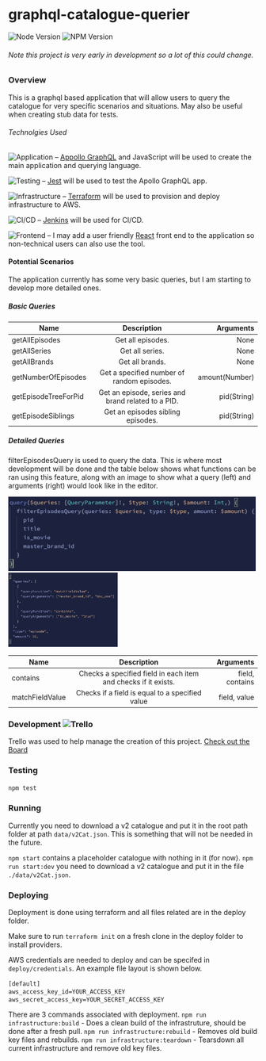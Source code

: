 # graphql-catalogue-querier

![Node Version](https://img.shields.io/badge/node-v16.13.2-blue?logo=Node.js)
![NPM Version](https://img.shields.io/badge/npm-v8.1.2-blue?logo=npm)

###### Note this project is very early in development so a lot of this could change.

### Overview
This is a graphql based application that will allow users to query the catalogue for very specific scenarios and situations.
May also be useful when creating stub data for tests.

###### Technolgies Used
![Application](https://img.shields.io/badge/app-in%20dev-green?logo=Apollo%20GraphQL)
&ndash; [Appollo GraphQL](https://www.apollographql.com/) and JavaScript will be used to create the main application and querying language.

![Testing](https://img.shields.io/badge/testing-in%20dev-green?logo=Jest)
&ndash; [Jest](https://jestjs.io/) will be used to test the Apollo GraphQL app.

![Infrastructure](https://img.shields.io/badge/infrastructure-soon-orange?logo=Terraform)
&ndash; [Terraform](https://www.terraform.io/) will be used to provision and deploy infrastructure to AWS.

![CI/CD](https://img.shields.io/badge/deployment-soon-orange?logo=Jenkins)
&ndash; [Jenkins](https://www.jenkins.io/) will be used for CI/CD.

![Frontend](https://img.shields.io/badge/frontend-planned-inactive?logo=React)
&ndash; I may add a user friendly [React](https://reactjs.org/) front end to the application so non-technical users can also use the tool.

#### Potential Scenarios
The application currently has some very basic queries, but I am starting to develop more detailed ones.

##### Basic Queries

| Name   |      Description      |  Arguments |
|--------|:---------------------:|-----------:|
| getAllEpisodes | Get all episodes. | None |
| getAllSeries | Get all series. | None |
| getAllBrands | Get all brands. | None |
| getNumberOfEpisodes | Get a specified number of random episodes. | amount(Number) |
| getEpisodeTreeForPid | Get an episode, series and brand related to a PID. | pid(String) |
| getEpisodeSiblings | Get an episodes sibling episodes. | pid(String) |
  
##### Detailed Queries
filterEpisodesQuery is used to query the data. This is where most development will be done and the table below shows
what functions can be ran using this feature, along with an image to show what a query (left) and arguments (right) would look like in the editor.

<p>
  <img src="./documentation/example_query.png" alt="Example Query" style="height: 150px; " />
  <img src="./documentation/example_arguments.png" alt="Example Query" style="height: 150px; " />
</p>

  
| Name   |      Description      |  Arguments |
|----------|:-------------:|------:|
| contains | Checks a specified field in each item and checks if it exists. | field, contains |
| matchFieldValue | Checks if a field is equal to a specified value | field, value |

### Development ![Trello](https://img.shields.io/badge/trello-active-active?logo=Trello)
Trello was used to help manage the creation of this project. [Check out the Board](https://trello.com/invite/b/LC6ChGmH/3d20872210f1f1bd6d93bb0de65fb0cd/graphql-catalogue-querier)

### Testing
`npm test`

### Running
Currently you need to download a v2 catalogue and put it in the root path folder at path `data/v2Cat.json`. This is something that will not be needed in the future.

`npm start` contains a placeholder catalogue with nothing in it (for now).
`npm run start:dev` you need to download a v2 catalogue and put it in the file `./data/v2Cat.json`.

### Deploying
Deployment is done using terraform and all files related are in the deploy folder.

Make sure to run `terraform init` on a fresh clone in the deploy folder to install providers.

AWS credentials are needed to deploy and can be specifed in `deploy/credentials`. An example file layout is shown below.

```
[default]
aws_access_key_id=YOUR_ACCESS_KEY
aws_secret_access_key=YOUR_SECRET_ACCESS_KEY
```

There are 3 commands associated with deployment.
`npm run infrastructure:build` - Does a clean build of the infrastruture, should be done after a fresh pull.
`npm run infrastructure:rebuild` - Removes old build key files and rebuilds.
`npm run infrastructure:teardown` - Tearsdown all current infrastructure and remove old key files.